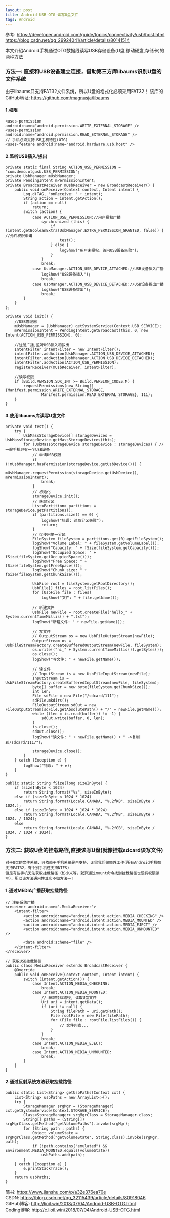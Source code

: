 ```yaml
---
layout: post
title: Android-USB-OTG-读写U盘文件
tags: Android
---
```

参考:
https://developer.android.com/guide/topics/connectivity/usb/host.html
https://blog.csdn.net/qq_29924041/article/details/80141514

本文介绍Android手机通过OTG数据线读写USB存储设备(U盘,移动硬盘,存储卡)的两种方法

### 方法一: 直接和USB设备建立连接，借助第三方库libaums识别U盘的文件系统
由于libaums只支持FAT32文件系统，所以U盘的格式化必须采用FAT32！ 
该库的GitHub地址: https://github.com/magnusja/libaums
	
#### 1.权限	
	<uses-permission android:name="android.permission.WRITE_EXTERNAL_STORAGE" />
    <uses-permission android:name="android.permission.READ_EXTERNAL_STORAGE" />	
	// 手机必须支持USB主机特性(OTG)
    <uses-feature android:name="android.hardware.usb.host" />
	
#### 2.监听USB插入/拔出
	private static final String ACTION_USB_PERMISSION = "com.demo.otgusb.USB_PERMISSION";
    private UsbManager mUsbManager;
    private PendingIntent mPermissionIntent;	
	private BroadcastReceiver mUsbReceiver = new BroadcastReceiver() {
        public void onReceive(Context context, Intent intent) {
            Log.d(TAG, "onReceive: " + intent);
            String action = intent.getAction();
            if (action == null)
                return;
            switch (action) {
                case ACTION_USB_PERMISSION://用户授权广播
                    synchronized (this) {
                        if (intent.getBooleanExtra(UsbManager.EXTRA_PERMISSION_GRANTED, false)) { //允许权限申请
                            test();
                        } else {
                            logShow("用户未授权，访问USB设备失败");
                        }
                    }
                    break;
                case UsbManager.ACTION_USB_DEVICE_ATTACHED://USB设备插入广播
                    logShow("USB设备插入");
                    break;
                case UsbManager.ACTION_USB_DEVICE_DETACHED://USB设备拔出广播
                    logShow("USB设备拔出");
                    break;
            }
        }
    };
	
	private void init() {	
		//USB管理器
		mUsbManager = (UsbManager) getSystemService(Context.USB_SERVICE);
		mPermissionIntent = PendingIntent.getBroadcast(this, 0, new Intent(ACTION_USB_PERMISSION), 0);
		
		//注册广播,监听USB插入和拔出
		IntentFilter intentFilter = new IntentFilter();
		intentFilter.addAction(UsbManager.ACTION_USB_DEVICE_ATTACHED);
		intentFilter.addAction(UsbManager.ACTION_USB_DEVICE_DETACHED);
		intentFilter.addAction(ACTION_USB_PERMISSION);
		registerReceiver(mUsbReceiver, intentFilter);

		//读写权限
		if (Build.VERSION.SDK_INT >= Build.VERSION_CODES.M) {
			requestPermissions(new String[]{Manifest.permission.WRITE_EXTERNAL_STORAGE,
					Manifest.permission.READ_EXTERNAL_STORAGE}, 111);
		}
	}
	
#### 3.使用libaums库读写U盘文件
	private void test() {
        try {
            UsbMassStorageDevice[] storageDevices = UsbMassStorageDevice.getMassStorageDevices(this);
            for (UsbMassStorageDevice storageDevice : storageDevices) { //一般手机只有一个USB设备
                // 申请USB权限
                if (!mUsbManager.hasPermission(storageDevice.getUsbDevice())) {
                    mUsbManager.requestPermission(storageDevice.getUsbDevice(), mPermissionIntent);
                    break;
                }
                // 初始化
                storageDevice.init();
                // 获取分区
                List<Partition> partitions = storageDevice.getPartitions();
                if (partitions.size() == 0) {
                    logShow("错误: 读取分区失败");
                    return;
                }
                // 仅使用第一分区
                FileSystem fileSystem = partitions.get(0).getFileSystem();
                logShow("Volume Label: " + fileSystem.getVolumeLabel());
                logShow("Capacity: " + fSize(fileSystem.getCapacity()));
                logShow("Occupied Space: " + fSize(fileSystem.getOccupiedSpace()));
                logShow("Free Space: " + fSize(fileSystem.getFreeSpace()));
                logShow("Chunk size: " + fSize(fileSystem.getChunkSize()));

                UsbFile root = fileSystem.getRootDirectory();
                UsbFile[] files = root.listFiles();
                for (UsbFile file : files)
                    logShow("文件: " + file.getName());

                // 新建文件
                UsbFile newFile = root.createFile("hello_" + System.currentTimeMillis() + ".txt");
                logShow("新建文件: " + newFile.getName());

                // 写文件
				// OutputStream os = new UsbFileOutputStream(newFile);
                OutputStream os = UsbFileStreamFactory.createBufferedOutputStream(newFile, fileSystem);
                os.write(("hi_" + System.currentTimeMillis()).getBytes());
                os.close();
                logShow("写文件: " + newFile.getName());

                // 读文件
				// InputStream is = new UsbFileInputStream(newFile);
                InputStream is = UsbFileStreamFactory.createBufferedInputStream(newFile, fileSystem);
                byte[] buffer = new byte[fileSystem.getChunkSize()];
                int len;
                File sdFile = new File("/sdcard/111");
                sdFile.mkdirs();
                FileOutputStream sdOut = new FileOutputStream(sdFile.getAbsolutePath() + "/" + newFile.getName());
                while ((len = is.read(buffer)) != -1) {
                    sdOut.write(buffer, 0, len);
                }
                is.close();
                sdOut.close();
                logShow("读文件: " + newFile.getName() + " ->复制到/sdcard/111/");

                storageDevice.close();
            }
        } catch (Exception e) {
            logShow("错误: " + e);
        }
    }
	
	public static String fSize(long sizeInByte) {
        if (sizeInByte < 1024)
            return String.format("%s", sizeInByte);
        else if (sizeInByte < 1024 * 1024)
            return String.format(Locale.CANADA, "%.2fKB", sizeInByte / 1024.);
        else if (sizeInByte < 1024 * 1024 * 1024)
            return String.format(Locale.CANADA, "%.2fMB", sizeInByte / 1024. / 1024);
        else
            return String.format(Locale.CANADA, "%.2fGB", sizeInByte / 1024. / 1024 / 1024);
    }
	
### 方法二: 获取U盘的挂载路径,直接读写U盘(就像挂载sdcard读写文件)
	对于U盘的文件系统，只依赖于手机系统是否支持，无需我们做额外工作(所有Android手机都支持FAT32，有个别手机还支持NTFS)
	但是有些手机无法获取挂载路径（如小米等，就算通过mount命令找到挂载路径也没有权限读写），所以该方法通用性其实不如方法一！
	
#### 1.通过MEDIA广播获取挂载路径
	// 注册系统广播
	<receiver android:name=".MediaReceiver">
		<intent-filter>
			<action android:name="android.intent.action.MEDIA_CHECKING" />
			<action android:name="android.intent.action.MEDIA_MOUNTED" />
			<action android:name="android.intent.action.MEDIA_EJECT" />
			<action android:name="android.intent.action.MEDIA_UNMOUNTED" />

			<data android:scheme="file" />
		</intent-filter>
	</receiver>

	// 获取USB挂载路径
	public class MediaReceiver extends BroadcastReceiver {		
		@Override
		public void onReceive(Context context, Intent intent) {
			switch (intent.getAction()) {
				case Intent.ACTION_MEDIA_CHECKING:
					break;
				case Intent.ACTION_MEDIA_MOUNTED:
					// 获取挂载路径, 读取U盘文件
					Uri uri = intent.getData();
					if (uri != null) {
						String filePath = uri.getPath();
						File rootFile = new File(filePath);
						for (File file : rootFile.listFiles()) {
							// 文件列表...
						}
					}
					break;
				case Intent.ACTION_MEDIA_EJECT:
					break;
				case Intent.ACTION_MEDIA_UNMOUNTED:
					break;
			}
		}
	}
#### 2.通过反射系统方法获取挂载路径
	public static List<String> getUsbPaths(Context cxt) {
		List<String> usbPaths = new ArrayList<>();
		try {
			StorageManager srgMgr = (StorageManager) cxt.getSystemService(Context.STORAGE_SERVICE);
			Class<StorageManager> srgMgrClass = StorageManager.class;
			String[] paths = (String[]) srgMgrClass.getMethod("getVolumePaths").invoke(srgMgr);
			for (String path : paths) {
				Object volumeState = srgMgrClass.getMethod("getVolumeState", String.class).invoke(srgMgr, path);
				if (!path.contains("emulated") && Environment.MEDIA_MOUNTED.equals(volumeState))
					usbPaths.add(path);
			}
		} catch (Exception e) {
			e.printStackTrace();
		}
		return usbPaths;
	}

简书: https://www.jianshu.com/p/a32e376ea70e   
CSDN: https://blog.csdn.net/qq_32115439/article/details/80918046   
GitHub博客: http://lioil.win/2018/07/04/Android-USB-OTG.html   
Coding博客: http://c.lioil.win/2018/07/04/Android-USB-OTG.html